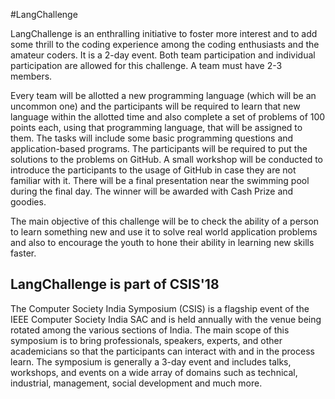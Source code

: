 #LangChallenge

LangChallenge is an enthralling initiative to foster more interest and to add some thrill to the coding experience among the coding enthusiasts and the amateur coders. It is a 2-day event. Both team participation and individual participation are allowed for this challenge. A team must have 2-3 members. 

Every team will be allotted a new programming language (which will be an uncommon one) and the participants will be required to learn that new language within the allotted time and also complete a set of problems of 100 points each, using that programming language, that will be assigned to them. The tasks will include some basic programming questions and application-based programs. The participants will be required to put the solutions to the problems on GitHub. A small workshop will be conducted to introduce the participants to the usage of GitHub in case they are not familiar with it. There will be a final presentation near the swimming pool during the final day. The winner will be awarded with Cash Prize and goodies. 

The main objective of this challenge will be to check the ability of a person to learn something new and use it to solve real world application problems and also to encourage the youth to hone their ability in learning new skills faster.  

## LangChallenge is part of CSIS'18

The Computer Society India Symposium (CSIS) is a flagship event of the IEEE Computer Society India SAC and is held annually with the venue being rotated among the various sections of India. The main scope of this symposium is to bring professionals, speakers, experts, and other academicians so that the participants can interact with and in the process learn. The symposium is generally a 3-day event and includes talks, workshops, and events on a wide array of domains such as technical, industrial, management, social development and much more. 

